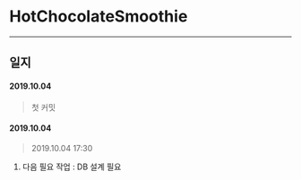 # HotChocolateSmoothie
<hr/>

## 일지 

#### 2019.10.04
> 첫 커밋

#### 2019.10.04
> 2019.10.04 17:30 
1) 다음 필요 작업 : DB 설계 필요

